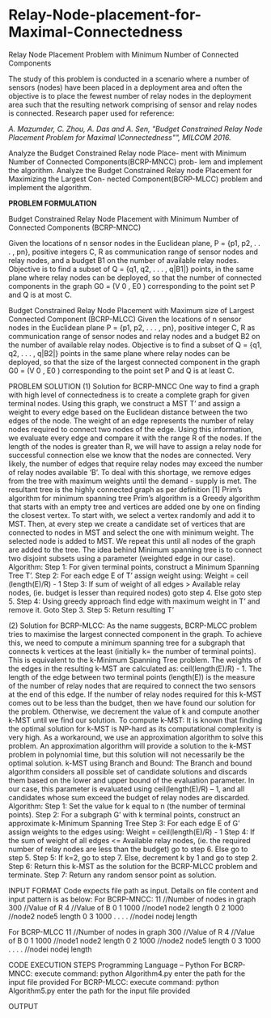 # Relay-Node-placement-for-Maximal-Connectedness
Relay Node Placement Problem with Minimum Number of Connected Components

The study of this problem is conducted in a scenario where a number of sensors
(nodes) have been placed in a deployment area and often the objective is to
place the fewest number of relay nodes in the deployment area such that the
resulting network comprising of sensor and relay nodes is connected.
Research paper used for reference:

*A. Mazumder, C. Zhou, A. Das and A. Sen, "Budget Constrained Relay
Node Placement Problem for Maximal \Connectedness"", MILCOM 2016.*

Analyze the Budget Constrained Relay node Place-
ment with Minimum Number of Connected Components(BCRP-MNCC) prob-
lem and implement the algorithm.
Analyze the Budget Constrained Relay node Placement for Maximizing the Largest Con-
nected Component(BCRP-MLCC) problem and implement the algorithm.

**PROBLEM FORMULATION**


Budget Constrained Relay Node Placement with Minimum Number of Connected Components (BCRP-MNCC)


Given the locations of n sensor nodes in the Euclidean plane,
P = {p1, p2, . . . , pn}, positive integers C, R as communication range of sensor nodes and relay nodes, and a budget B1 on the number of available relay nodes. Objective is to find a subset of Q = {q1, q2, . . . , q|B1|} points, in the same plane where relay nodes can be deployed, so that the number of connected components in the graph G0 = (V 0 , E0 ) corresponding to the point set P and Q is at most C.

Budget Constrained Relay Node Placement with Maximum size of Largest Connected Component (BCRP-MLCC)
Given the locations of n sensor nodes in the Euclidean plane P = {p1, p2, . . . , pn}, positive integer C, R as communication range of sensor nodes and relay nodes and a budget B2 on the number of available relay nodes. Objective is to find a subset of Q = {q1, q2, . . . , q|B2|} points in the same plane where relay nodes can be deployed, so that the size of the largest connected component in the graph G0 = (V 0 , E0 ) corresponding to the point set P and Q is at least C.

PROBLEM SOLUTION
(1) Solution for BCRP-MNCC
One way to find a graph with high level of connectedness is to create a complete graph for given terminal nodes. Using this graph, we construct a MST T’ and assign a weight to every edge based on the Euclidean distance between the two edges of the node. The weight of an edge represents the number of relay nodes required to connect two nodes of the edge. Using this information, we evaluate every edge and compare it with the range R of the nodes. If the length of the nodes is greater than R, we will have to assign a relay node for successful connection else we know that the nodes are connected. Very likely, the number of edges that require relay nodes may exceed the number of relay nodes available ‘B’. To deal with this shortage, we remove edges from the tree with maximum weights until the demand - supply is met. The resultant tree is the highly connected graph as per definition [1]
Prim’s algorithm for minimum spanning tree
Prim’s algorithm is a Greedy algorithm that starts with an empty tree and vertices are added one by one on finding the closest vertex. To start with, we select a vertex randomly and add it to MST. Then, at every step we create a candidate set of vertices that are connected to nodes in MST and select the one with minimum weight. The selected node is added to MST. We repeat this until all nodes of the graph are added to the tree.
The idea behind Minimum spanning tree is to connect two disjoint subsets using a parameter (weighted edge in our case).
Algorithm:
Step 1: For given terminal points, construct a Minimum Spanning Tree T’.
Step 2: For each edge E of T’ assign weight using: Weight = ceil (length(E)/R) - 1
Step 3: If sum of weight of all edges > Available relay nodes, (ie. budget is lesser than required nodes) goto step 4. Else goto step 5.
Step 4: Using greedy approach find edge with maximum weight in T’ and remove it. Goto Step 3.
Step 5: Return resulting T’

(2) Solution for BCRP-MLCC:
As the name suggests, BCRP-MLCC problem tries to maximise the largest connected component in the graph. To achieve this, we need to compute a minimum spanning tree for a subgraph that connects k vertices at the least (initially k= the number of terminal points). This is equivalent to the k-Minimum Spanning Tree problem. The weights of the edges in the resulting k-MST are calculated as: ceil(length(E)/R) - 1. The length of the edge between two terminal points (length(E)) is the measure of the number of relay nodes that are required to connect the two sensors at the end of this edge. If the number of relay nodes required for this k-MST comes out to be less than the budget, then we have found our solution for the problem. Otherwise, we decrement the value of k and compute another k-MST until we find our solution.
To compute k-MST:
It is known that finding the optimal solution for k-MST is NP-hard as its computational complexity is very high. As a workaround, we use an approximation algorithm to solve this problem. An approximation algorithm will provide a solution to the k-MST problem in polynomial time, but this solution will not necessarily be the optimal solution.
k-MST using Branch and Bound:
The Branch and bound algorithm considers all possible set of candidate solutions and discards them based on the lower and upper bound of the evaluation parameter. In our case, this parameter is evaluated using ceil(length(E)/R) – 1, and all candidates whose sum exceed the budget of relay nodes are discarded.
Algorithm:
Step 1: Set the value for k equal to n (the number of terminal points).
Step 2: For a subgraph G’ with k terminal points, construct an approximate k-Minimum Spanning Tree
Step 3: For each edge E of G’ assign weights to the edges using: Weight = ceil(length(E)/R) - 1
Step 4: If the sum of weight of all edges <= Available relay nodes, (ie. the required number of relay nodes are less than the budget) go to step 6. Else go to step 5.
Step 5: If k=2, go to step 7. Else, decrement k by 1 and go to step 2.
Step 6: Return this k-MST as the solution for the BCRP-MLCC problem and terminate.
Step 7: Return any random sensor point as solution.

INPUT FORMAT
Code expects file path as input.
Details on file content and input pattern is as below:
For BCRP-MNCC:
11        //Number of nodes in graph
300       //Value of R
4         //Value of B
0 1 1000  //node1 node2 length
0 2 1000  //node2 node5 length
0 3 1000
. .
. .       //nodei nodej length

For BCRP-MLCC
11        //Number of nodes in graph
300       //Value of R
4         //Value of B
0 1 1000  //node1 node2 length
0 2 1000  //node2 node5 length
0 3 1000
. .
. .       //nodei nodej length


CODE EXECUTION STEPS
Programming Language – Python
For BCRP-MNCC:
execute command:
python Algorithm4.py
enter the path for the input file provided
For BCRP-MLCC:
execute command:
python Algorithm5.py
enter the path for the input file provided

OUTPUT


